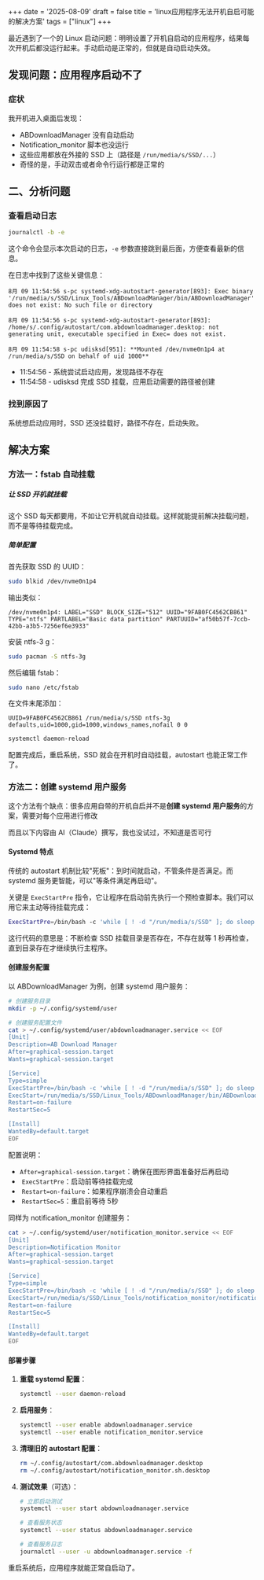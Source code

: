+++
date = '2025-08-09'
draft = false
title = 'linux应用程序无法开机自启可能的解决方案'
tags = ["linux"]
+++

最近遇到了一个的 Linux 启动问题：明明设置了开机自启动的应用程序，结果每次开机后都没运行起来。手动启动是正常的，但就是自动启动失效。

## 发现问题：应用程序启动不了

### 症状

我开机进入桌面后发现：

- ABDownloadManager 没有自动启动
- Notification\_monitor 脚本也没运行
- 这些应用都放在外接的 SSD 上（路径是 `/run/media/s/SSD/...`）
- 奇怪的是，手动双击或者命令行运行都是正常的

## 二、分析问题

### 查看启动日志

```bash
journalctl -b -e
```

这个命令会显示本次启动的日志，`-e` 参数直接跳到最后面，方便查看最新的信息。

在日志中找到了这些关键信息：

```
8月 09 11:54:56 s-pc systemd-xdg-autostart-generator[893]: Exec binary '/run/media/s/SSD/Linux_Tools/ABDownloadManager/bin/ABDownloadManager' does not exist: No such file or directory

8月 09 11:54:56 s-pc systemd-xdg-autostart-generator[893]: /home/s/.config/autostart/com.abdownloadmanager.desktop: not generating unit, executable specified in Exec= does not exist.

8月 09 11:54:58 s-pc udisksd[951]: **Mounted /dev/nvme0n1p4 at /run/media/s/SSD on behalf of uid 1000**
```

- 11:54:56 - 系统尝试启动应用，发现路径不存在
- 11:54:58 - udisksd 完成 SSD 挂载，应用启动需要的路径被创建

### 找到原因了

系统想启动应用时，SSD 还没挂载好，路径不存在，启动失败。

## 解决方案

### 方法一：fstab 自动挂载

##### 让 SSD 开机就挂载

这个 SSD 每天都要用，不如让它开机就自动挂载。这样就能提前解决挂载问题，而不是等待挂载完成。

##### 简单配置

首先获取 SSD 的 UUID：

```bash
sudo blkid /dev/nvme0n1p4
```

输出类似：

```
/dev/nvme0n1p4: LABEL="SSD" BLOCK_SIZE="512" UUID="9FAB0FC4562CB861" TYPE="ntfs" PARTLABEL="Basic data partition" PARTUUID="af50b57f-7ccb-42bb-a3b5-7256ef6e3933"
```

安装 ntfs-3 g：

```bash
sudo pacman -S ntfs-3g
```

然后编辑 fstab：

```bash
sudo nano /etc/fstab
```

在文件末尾添加：

```
UUID=9FAB0FC4562CB861 /run/media/s/SSD ntfs-3g defaults,uid=1000,gid=1000,windows_names,nofail 0 0
```

```bash
systemctl daemon-reload
```

配置完成后，重启系统，SSD 就会在开机时自动挂载，autostart 也能正常工作了。

### 方法二：创建 systemd 用户服务

这个方法有个缺点：很多应用自带的开机自启并不是**创建 systemd 用户服务**的方案，需要对每个应用进行修改

而且以下内容由 AI（Claude）撰写，我也没试过，不知道是否可行

#### Systemd 特点

传统的 autostart 机制比较"死板"：到时间就启动，不管条件是否满足。而 systemd 服务更智能，可以"等条件满足再启动"。

关键是 `ExecStartPre` 指令，它让程序在启动前先执行一个预检查脚本。我们可以用它来主动等待挂载完成：

```bash
ExecStartPre=/bin/bash -c 'while [ ! -d "/run/media/s/SSD" ]; do sleep 1; done'
```

这行代码的意思是：不断检查 SSD 挂载目录是否存在，不存在就等 1 秒再检查，直到目录存在才继续执行主程序。

#### 创建服务配置

以 ABDownloadManager 为例，创建 systemd 用户服务：

```bash
# 创建服务目录
mkdir -p ~/.config/systemd/user

# 创建服务配置文件
cat > ~/.config/systemd/user/abdownloadmanager.service << EOF
[Unit]
Description=AB Download Manager
After=graphical-session.target
Wants=graphical-session.target

[Service]
Type=simple
ExecStartPre=/bin/bash -c 'while [ ! -d "/run/media/s/SSD" ]; do sleep 1; done'
ExecStart=/run/media/s/SSD/Linux_Tools/ABDownloadManager/bin/ABDownloadManager
Restart=on-failure
RestartSec=5

[Install]
WantedBy=default.target
EOF
```

配置说明：

- ​ `After=graphical-session.target`：确保在图形界面准备好后再启动
- ​ `ExecStartPre`：启动前等待挂载完成
- ​ `Restart=on-failure`：如果程序崩溃会自动重启
- ​ `RestartSec=5`：重启前等待 5秒

同样为 notification\_monitor 创建服务：

```bash
cat > ~/.config/systemd/user/notification_monitor.service << EOF
[Unit]
Description=Notification Monitor
After=graphical-session.target
Wants=graphical-session.target

[Service]
Type=simple
ExecStartPre=/bin/bash -c 'while [ ! -d "/run/media/s/SSD" ]; do sleep 1; done'
ExecStart=/run/media/s/SSD/Linux_Tools/notification_monitor/notification_monitor.sh
Restart=on-failure
RestartSec=5

[Install]
WantedBy=default.target
EOF
```

#### 部署步骤

1. **重载 systemd 配置**：

    ```bash
    systemctl --user daemon-reload
    ```
2. **启用服务**：

    ```bash
    systemctl --user enable abdownloadmanager.service
    systemctl --user enable notification_monitor.service
    ```
3. **清理旧的 autostart 配置**：

    ```bash
    rm ~/.config/autostart/com.abdownloadmanager.desktop
    rm ~/.config/autostart/notification_monitor.sh.desktop
    ```
4. **测试效果**（可选）：

    ```bash
    # 立即启动测试
    systemctl --user start abdownloadmanager.service

    # 查看服务状态
    systemctl --user status abdownloadmanager.service

    # 查看服务日志
    journalctl --user -u abdownloadmanager.service -f
    ```

重启系统后，应用程序就能正常自启动了。
